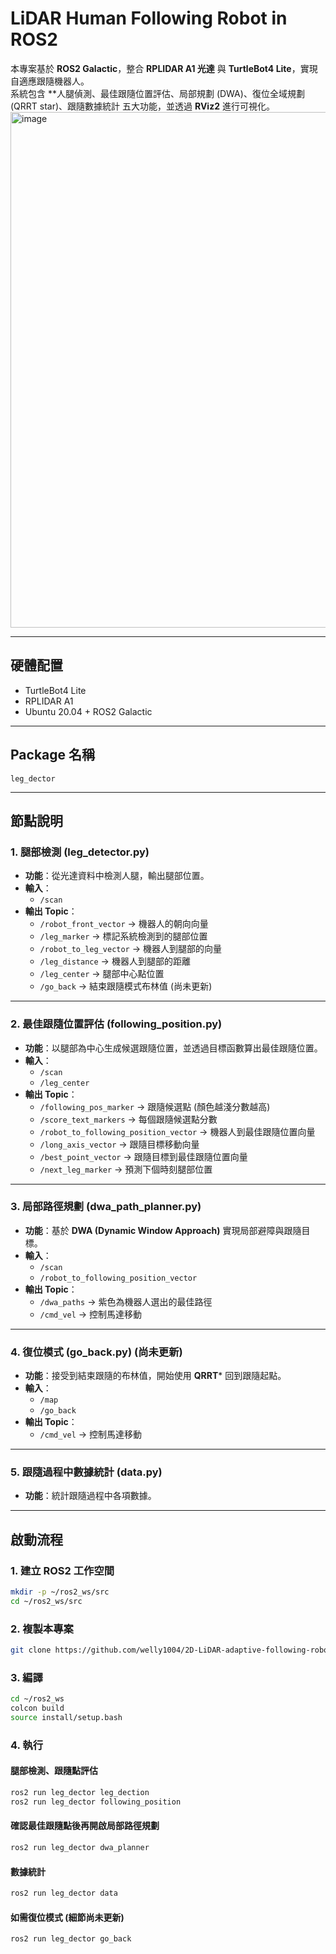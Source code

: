 # LiDAR Human Following Robot in ROS2

本專案基於 **ROS2 Galactic**，整合 **RPLIDAR A1 光達** 與 **TurtleBot4 Lite**，實現自適應跟隨機器人。  
系統包含 **人腿偵測、最佳跟隨位置評估、局部規劃 (DWA)、復位全域規劃 (QRRT star)、跟隨數據統計 五大功能，並透過 **RViz2** 進行可視化。
<img width="1514" height="825" alt="image" src="https://github.com/user-attachments/assets/e74ebd31-b39c-417a-9b0f-b20efa379376" />

---

## 硬體配置

- TurtleBot4 Lite  
- RPLIDAR A1  
- Ubuntu 20.04 + ROS2 Galactic  

---

## Package 名稱

`leg_dector`

---

## 節點說明

### 1. 腿部檢測 (leg_detector.py)

- **功能**：從光達資料中檢測人腿，輸出腿部位置。  
- **輸入**：  
  - `/scan`  
- **輸出 Topic**：  
  - `/robot_front_vector` → 機器人的朝向向量  
  - `/leg_marker` → 標記系統檢測到的腿部位置  
  - `/robot_to_leg_vector` → 機器人到腿部的向量  
  - `/leg_distance` → 機器人到腿部的距離  
  - `/leg_center` → 腿部中心點位置  
  - `/go_back` → 結束跟隨模式布林值 (尚未更新)  

---

### 2. 最佳跟隨位置評估 (following_position.py)

- **功能**：以腿部為中心生成候選跟隨位置，並透過目標函數算出最佳跟隨位置。  
- **輸入**：  
  - `/scan`  
  - `/leg_center`  
- **輸出 Topic**：  
  - `/following_pos_marker` → 跟隨候選點 (顏色越淺分數越高)  
  - `/score_text_markers` → 每個跟隨候選點分數  
  - `/robot_to_following_position_vector` → 機器人到最佳跟隨位置向量  
  - `/long_axis_vector` → 跟隨目標移動向量  
  - `/best_point_vector` → 跟隨目標到最佳跟隨位置向量  
  - `/next_leg_marker` → 預測下個時刻腿部位置  

---

### 3. 局部路徑規劃 (dwa_path_planner.py)

- **功能**：基於 **DWA (Dynamic Window Approach)** 實現局部避障與跟隨目標。  
- **輸入**：  
  - `/scan`  
  - `/robot_to_following_position_vector`  
- **輸出 Topic**：  
  - `/dwa_paths` → 紫色為機器人選出的最佳路徑  
  - `/cmd_vel` → 控制馬達移動  

---

### 4. 復位模式 (go_back.py) (尚未更新)

- **功能**：接受到結束跟隨的布林值，開始使用 **QRRT*** 回到跟隨起點。  
- **輸入**：  
  - `/map`  
  - `/go_back`  
- **輸出 Topic**：  
  - `/cmd_vel` → 控制馬達移動  

---

### 5. 跟隨過程中數據統計 (data.py)

- **功能**：統計跟隨過程中各項數據。  

---

## 啟動流程

### 1. 建立 ROS2 工作空間

```bash
mkdir -p ~/ros2_ws/src
cd ~/ros2_ws/src
```

### 2. 複製本專案

```bash
git clone https://github.com/welly1004/2D-LiDAR-adaptive-following-robot.git
```

### 3. 編譯

```bash
cd ~/ros2_ws
colcon build
source install/setup.bash
```

### 4. 執行

#### 腿部檢測、跟隨點評估

```bash
ros2 run leg_dector leg_dection
ros2 run leg_dector following_position
```

#### 確認最佳跟隨點後再開啟局部路徑規劃

```bash
ros2 run leg_dector dwa_planner
```

#### 數據統計

```bash
ros2 run leg_dector data
```

#### 如需復位模式 (細節尚未更新)

```bash
ros2 run leg_dector go_back
```
